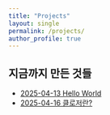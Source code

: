 ```yaml
---
title: "Projects"
layout: single
permalink: /projects/
author_profile: true
---
```


## 지금까지 만든 것들

- [2025-04-13 Hello World](/2025/04/13/hello-world/)
- [2025-04-16 클로저란?](/2025/04/16/closure/)